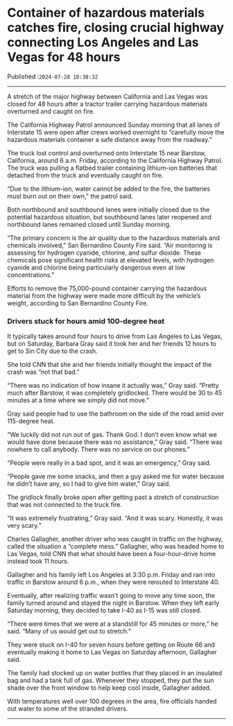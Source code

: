 # Container of hazardous materials catches fire, closing crucial highway connecting Los Angeles and Las Vegas for 48 hours

Published :`2024-07-28 18:38:32`

---

A stretch of the major highway between California and Las Vegas was closed for 48 hours after a tractor trailer carrying hazardous materials overturned and caught on fire.

The California Highway Patrol announced Sunday morning that all lanes of Interstate 15 were open after crews worked overnight to “carefully move the hazardous materials container a safe distance away from the roadway.”

The truck lost control and overturned onto Interstate 15 near Barstow, California, around 6 a.m. Friday, according to the California Highway Patrol. The truck was pulling a flatbed trailer containing lithium-ion batteries that detached from the truck and eventually caught on fire.

“Due to the lithium-ion, water cannot be added to the fire, the batteries must burn out on their own,” the patrol said.

Both northbound and southbound lanes were initially closed due to the potential hazardous situation, but southbound lanes later reopened and northbound lanes remained closed until Sunday morning.

“The primary concern is the air quality due to the hazardous materials and chemicals involved,” San Bernardino County Fire said. “Air monitoring is assessing for hydrogen cyanide, chlorine, and sulfur dioxide. These chemicals pose significant health risks at elevated levels, with hydrogen cyanide and chlorine being particularly dangerous even at low concentrations.”

Efforts to remove the 75,000-pound container carrying the hazardous material from the highway were made more difficult by the vehicle’s weight, according to San Bernardino County Fire.

### Drivers stuck for hours amid 100-degree heat

It typically takes around four hours to drive from Las Angeles to Las Vegas, but on Saturday, Barbara Gray said it took her and her friends 12 hours to get to Sin City due to the crash.

She told CNN that she and her friends initially thought the impact of the crash was “not that bad.”

“There was no indication of how insane it actually was,” Gray said. “Pretty much after Barstow, it was completely gridlocked. There would be 30 to 45 minutes at a time where we simply did not move.”

Gray said people had to use the bathroom on the side of the road amid over 115-degree heat.

“We luckily did not run out of gas. Thank God. I don’t even know what we would have done because there was no assistance,” Gray said. “There was nowhere to call anybody. There was no service on our phones.”

“People were really in a bad spot, and it was an emergency,” Gray said.

“People gave me some snacks, and then a guy asked me for water because he didn’t have any, so I had to give him water,” Gray said.

The gridlock finally broke open after getting past a stretch of construction that was not connected to the truck fire.

“It was extremely frustrating,” Gray said. “And it was scary. Honestly, it was very scary.”

Charles Gallagher, another driver who was caught in traffic on the highway, called the situation a “complete mess.” Gallagher, who was headed home to Las Vegas, told CNN that what should have been a four-hour-drive home instead took 11 hours.

Gallagher and his family left Los Angeles at 3:30 p.m. Friday and ran into traffic in Barstow around 6 p.m., when they were rerouted to Interstate 40.

Eventually, after realizing traffic wasn’t going to move any time soon, the family turned around and stayed the night in Barstow. When they left early Saturday morning, they decided to take I-40 as I-15 was still closed.

“There were times that we were at a standstill for 45 minutes or more,” he said. “Many of us would get out to stretch.”

They were stuck on I-40 for seven hours before getting on Route 66 and eventually making it home to Las Vegas on Saturday afternoon, Gallagher said.

The family had stocked up on water bottles that they placed in an insulated bag and had a tank full of gas. Whenever they stopped, they put the sun shade over the front window to help keep cool inside, Gallagher added.

With temperatures well over 100 degrees in the area, fire officials handed out water to some of the stranded drivers.

---

